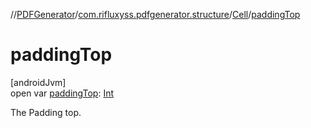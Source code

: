 //[PDFGenerator](../../../index.md)/[com.rifluxyss.pdfgenerator.structure](../index.md)/[Cell](index.md)/[paddingTop](padding-top.md)

# paddingTop

[androidJvm]\
open var [paddingTop](padding-top.md): [Int](https://kotlinlang.org/api/latest/jvm/stdlib/kotlin/-int/index.html)

The Padding top.
